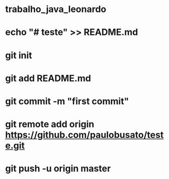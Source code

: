 # trabalho_java_leonardo

# echo "# teste" >> README.md
# git init
# git add README.md
# git commit -m "first commit"
# git remote add origin https://github.com/paulobusato/teste.git
# git push -u origin master
